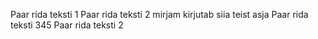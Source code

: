 Paar rida teksti 1
Paar rida teksti 2
mirjam kirjutab siia teist asja
Paar rida teksti 345 
Paar rida teksti 2
